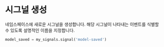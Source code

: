 # 시그널 생성

네임스페이스에 새로운 시그널을 생성합니다. 해당 시그널이 나타내는 이벤트를 식별할 수 있도록 설명적인 이름을 지정합니다.

```python
model_saved = my_signals.signal('model-saved')
```
